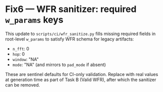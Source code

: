 # Fix6 — WFR sanitizer: required `w_params` keys

This update to `scripts/ci/wfr_sanitize.py` fills missing required fields in root-level `w_params`
to satisfy WFR schema for legacy artifacts:

- `n_fft`: 0
- `hop`: 0
- `window`: "NA"
- `mode`: "NA"  (and mirrors to `pad_mode` if absent)

These are sentinel defaults for CI-only validation. Replace with real values at generation time
as part of Task B (Valid WFR), after which the sanitizer can be removed.
